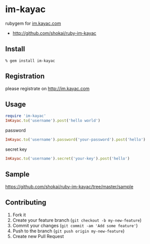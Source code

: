 im-kayac
========
rubygem for [im.kayac.com](http://im.kayac.com)

* http://github.com/shokai/ruby-im-kayac



Install
-------

    % gem install im-kayac


Registration
------------
please registrate on http://im.kayac.com


Usage
-----

```ruby
require 'im-kayac'
ImKayac.to('username').post('hello world')
```

password
```ruby
ImKayac.to('username').password('your-password').post('hello')
```

secret key
```ruby
ImKayac.to('username').secret('your-key').post('hello')
```


Sample
------
https://github.com/shokai/ruby-im-kayac/tree/master/sample


Contributing
------------

1. Fork it
2. Create your feature branch (`git checkout -b my-new-feature`)
3. Commit your changes (`git commit -am 'Add some feature'`)
4. Push to the branch (`git push origin my-new-feature`)
5. Create new Pull Request
